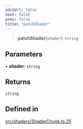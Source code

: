 ```yaml
---
editUrl: false
next: false
prev: false
title: "patchShader"
---
```


> **patchShader**(`shader`): `string`

## Parameters

• **shader**: `string`

## Returns

`string`

## Defined in

[src/shaders/ShaderChunk.ts:25](https://github.com/agargaro/instanced-mesh/blob/2f190ad5fd5081569022452a2d45df7354f092df/src/shaders/ShaderChunk.ts#L25)
